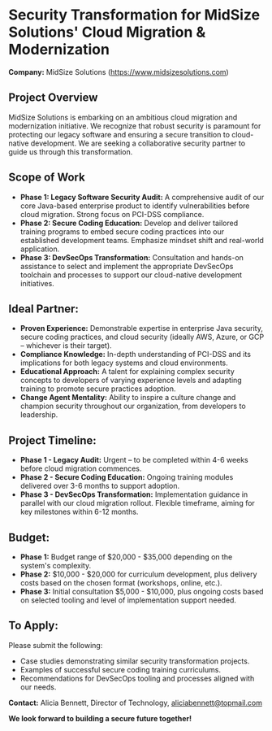 # Security Transformation for MidSize Solutions' Cloud Migration & Modernization

**Company:** MidSize Solutions (https://www.midsizesolutions.com)

## **Project Overview**

MidSize Solutions is embarking on an ambitious cloud migration and modernization initiative. We recognize that robust security is paramount for protecting our legacy software and ensuring a secure transition to cloud-native development.  We are seeking a collaborative security partner to guide us through this transformation.

## **Scope of Work**

* **Phase 1: Legacy Software Security Audit:**  A comprehensive audit of our core Java-based enterprise product to identify vulnerabilities before cloud migration.  Strong focus on PCI-DSS compliance.
* **Phase 2:  Secure Coding Education:**  Develop and deliver tailored training programs to embed secure coding practices into our established development teams.  Emphasize mindset shift and real-world application. 
* **Phase 3: DevSecOps Transformation:**  Consultation and hands-on assistance to select and implement the appropriate DevSecOps toolchain and processes to support our cloud-native development initiatives.

## **Ideal Partner:**

* **Proven Experience:** Demonstrable expertise in enterprise Java security, secure coding practices, and cloud security (ideally AWS, Azure, or GCP – whichever is their target).
* **Compliance Knowledge:**  In-depth understanding of PCI-DSS and its implications for both legacy systems and cloud environments.
* **Educational Approach:** A talent for explaining complex security concepts to developers of varying experience levels and adapting training to promote secure practices adoption.
* **Change Agent Mentality:** Ability to inspire a culture change and champion security throughout our organization, from developers to leadership.

## **Project Timeline:**

* **Phase 1 - Legacy Audit:**  Urgent – to be completed within 4-6 weeks before cloud migration commences.
* **Phase 2 - Secure Coding Education:**  Ongoing training modules delivered over 3-6 months to support adoption.
* **Phase 3 - DevSecOps Transformation:** Implementation guidance in parallel with our cloud migration rollout. Flexible timeframe, aiming for key milestones within 6-12 months.

## **Budget:**

* **Phase 1:** Budget range of $20,000 - $35,000 depending on the system's complexity.
* **Phase 2:** $10,000 - $20,000 for curriculum development, plus delivery costs based on the chosen format (workshops, online, etc.).
* **Phase 3:** Initial consultation $5,000 - $10,000, plus ongoing costs based on selected tooling and level of implementation support needed.

## **To Apply:**

Please submit the following:

* Case studies demonstrating similar security transformation projects.
* Examples of successful secure coding training curriculums.
* Recommendations for DevSecOps tooling and processes aligned with our needs.

**Contact:** Alicia Bennett, Director of Technology, aliciabennett@topmail.com

**We look forward to building a secure future together!**